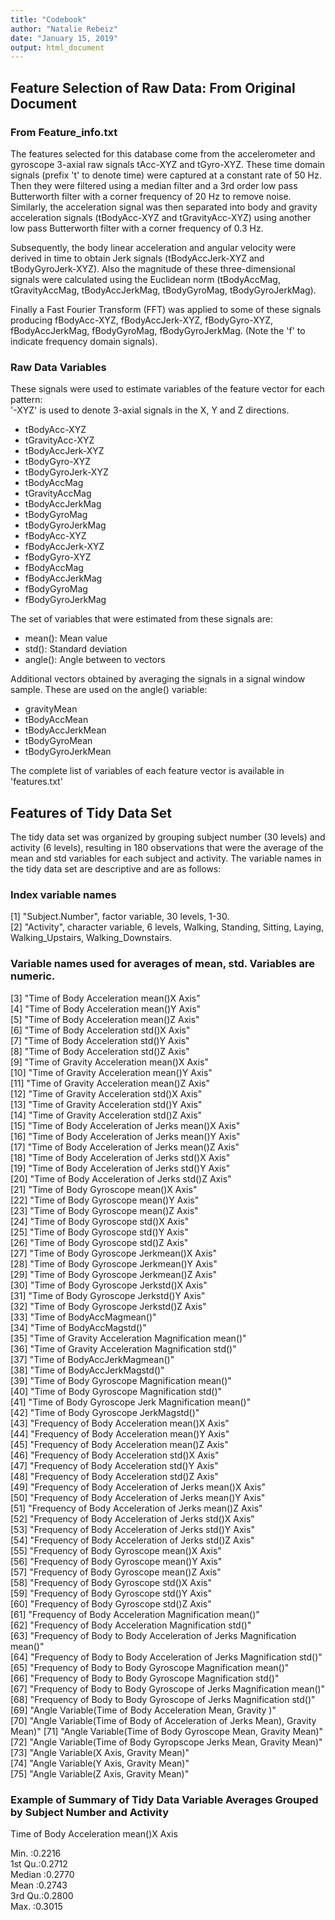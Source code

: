 ```yaml
---
title: "Codebook"
author: "Natalie Rebeiz"
date: "January 15, 2019"
output: html_document
---
```


## Feature Selection of Raw Data: From Original Document

### From Feature_info.txt
The features selected for this database come from the accelerometer and gyroscope 3-axial raw signals tAcc-XYZ and tGyro-XYZ. These time domain signals 
(prefix 't' to denote time) were captured at a constant rate of 50 Hz. Then they were filtered using a median filter and a 3rd order low pass Butterworth 
filter with a corner frequency of 20 Hz to remove noise. Similarly, the acceleration signal was then separated into body and gravity acceleration signals 
(tBodyAcc-XYZ and tGravityAcc-XYZ) using another low pass Butterworth filter with a corner frequency of 0.3 Hz. 

Subsequently, the body linear acceleration and angular velocity were derived in time to obtain Jerk signals (tBodyAccJerk-XYZ and tBodyGyroJerk-XYZ). 
Also the magnitude of these three-dimensional signals were calculated using the Euclidean norm (tBodyAccMag, tGravityAccMag, tBodyAccJerkMag, tBodyGyroMag, 
tBodyGyroJerkMag). 

Finally a Fast Fourier Transform (FFT) was applied to some of these signals producing fBodyAcc-XYZ, fBodyAccJerk-XYZ, fBodyGyro-XYZ, fBodyAccJerkMag, 
fBodyGyroMag, fBodyGyroJerkMag. (Note the 'f' to indicate frequency domain signals). 

### Raw Data Variables
These signals were used to estimate variables of the feature vector for each pattern:  
'-XYZ' is used to denote 3-axial signals in the X, Y and Z directions.

* tBodyAcc-XYZ
* tGravityAcc-XYZ
* tBodyAccJerk-XYZ
* tBodyGyro-XYZ
* tBodyGyroJerk-XYZ
* tBodyAccMag
* tGravityAccMag
* tBodyAccJerkMag
* tBodyGyroMag
* tBodyGyroJerkMag
* fBodyAcc-XYZ
* fBodyAccJerk-XYZ
* fBodyGyro-XYZ
* fBodyAccMag
* fBodyAccJerkMag
* fBodyGyroMag
* fBodyGyroJerkMag

The set of variables that were estimated from these signals are: 

* mean(): Mean value
* std(): Standard deviation
* angle(): Angle between to vectors

Additional vectors obtained by averaging the signals in a signal window sample. These are used on the angle() variable:

* gravityMean
* tBodyAccMean
* tBodyAccJerkMean
* tBodyGyroMean
* tBodyGyroJerkMean

The complete list of variables of each feature vector is available in 'features.txt'

## Features of Tidy Data Set
The tidy data set was organized by grouping subject number (30 levels) and activity (6 levels), resulting in 180 observations that were the average of the mean and std variables for each subject and activity. The variable names in the tidy data set are descriptive and are as follows:

### Index variable names
 [1] "Subject.Number", factor variable, 30 levels, 1-30.                       
 [2] "Activity", character variable, 6 levels, Walking, Standing, Sitting,           Laying, Walking_Upstairs, Walking_Downstairs. 
 
### Variable names  used for averages of mean, std. Variables are numeric.
 [3] "Time of Body Acceleration  mean()X Axis"                                 
 [4] "Time of Body Acceleration  mean()Y Axis"                                 
 [5] "Time of Body Acceleration  mean()Z Axis"                                 
 [6] "Time of Body Acceleration  std()X Axis"                                  
 [7] "Time of Body Acceleration  std()Y Axis"                                  
 [8] "Time of Body Acceleration  std()Z Axis"                                  
 [9] "Time of Gravity Acceleration mean()X Axis"                               
[10] "Time of Gravity Acceleration mean()Y Axis"                               
[11] "Time of Gravity Acceleration mean()Z Axis"                               
[12] "Time of Gravity Acceleration std()X Axis"                                
[13] "Time of Gravity Acceleration std()Y Axis"                                
[14] "Time of Gravity Acceleration std()Z Axis"                                
[15] "Time of Body Acceleration of Jerks  mean()X Axis"                        
[16] "Time of Body Acceleration of Jerks  mean()Y Axis"                        
[17] "Time of Body Acceleration of Jerks  mean()Z Axis"                        
[18] "Time of Body Acceleration of Jerks  std()X Axis"                         
[19] "Time of Body Acceleration of Jerks  std()Y Axis"                         
[20] "Time of Body Acceleration of Jerks  std()Z Axis"                         
[21] "Time of Body Gyroscope mean()X Axis"                                     
[22] "Time of Body Gyroscope mean()Y Axis"                                     
[23] "Time of Body Gyroscope mean()Z Axis"                                     
[24] "Time of Body Gyroscope std()X Axis"                                      
[25] "Time of Body Gyroscope std()Y Axis"                                      
[26] "Time of Body Gyroscope std()Z Axis"                                      
[27] "Time of Body Gyroscope Jerkmean()X Axis"                                 
[28] "Time of Body Gyroscope Jerkmean()Y Axis"                                 
[29] "Time of Body Gyroscope Jerkmean()Z Axis"                                 
[30] "Time of Body Gyroscope Jerkstd()X Axis"                                  
[31] "Time of Body Gyroscope Jerkstd()Y Axis"                                  
[32] "Time of Body Gyroscope Jerkstd()Z Axis"                                  
[33] "Time of BodyAccMagmean()"                                                
[34] "Time of BodyAccMagstd()"                                                 
[35] "Time of Gravity Acceleration Magnification mean()"                       
[36] "Time of Gravity Acceleration Magnification std()"                        
[37] "Time of BodyAccJerkMagmean()"                                            
[38] "Time of BodyAccJerkMagstd()"                                             
[39] "Time of Body Gyroscope Magnification mean()"                             
[40] "Time of Body Gyroscope Magnification std()"                              
[41] "Time of Body Gyroscope Jerk Magnification mean()"                        
[42] "Time of Body Gyroscope JerkMagstd()"                                     
[43] "Frequency of Body Acceleration  mean()X Axis"                            
[44] "Frequency of Body Acceleration  mean()Y Axis"                            
[45] "Frequency of Body Acceleration  mean()Z Axis"                            
[46] "Frequency of Body Acceleration  std()X Axis"                             
[47] "Frequency of Body Acceleration  std()Y Axis"                             
[48] "Frequency of Body Acceleration  std()Z Axis"                             
[49] "Frequency of Body Acceleration of Jerks  mean()X Axis"                   
[50] "Frequency of Body Acceleration of Jerks  mean()Y Axis"                   
[51] "Frequency of Body Acceleration of Jerks  mean()Z Axis"                   
[52] "Frequency of Body Acceleration of Jerks  std()X Axis"                    
[53] "Frequency of Body Acceleration of Jerks  std()Y Axis"                    
[54] "Frequency of Body Acceleration of Jerks  std()Z Axis"                    
[55] "Frequency of Body Gyroscope mean()X Axis"                                
[56] "Frequency of Body Gyroscope mean()Y Axis"                                
[57] "Frequency of Body Gyroscope mean()Z Axis"                                
[58] "Frequency of Body Gyroscope std()X Axis"                                 
[59] "Frequency of Body Gyroscope std()Y Axis"                                 
[60] "Frequency of Body Gyroscope std()Z Axis"                                 
[61] "Frequency of Body Acceleration Magnification mean()"                                           
[62] "Frequency of Body Acceleration Magnification std()"                                            
[63] "Frequency of Body to Body Acceleration of Jerks Magnification mean()"    
[64] "Frequency of Body to Body Acceleration of Jerks Magnification std()"     
[65] "Frequency of Body to Body Gyroscope Magnification mean()"                
[66] "Frequency of Body to Body Gyroscope Magnification std()"                 
[67] "Frequency of Body to Body Gyroscope of Jerks Magnification mean()"       
[68] "Frequency of Body to Body Gyroscope of Jerks Magnification std()"        
[69] "Angle Variable(Time of Body Acceleration Mean, Gravity )"                
[70] "Angle Variable(Time of Body of Acceleration of Jerks Mean), Gravity Mean)"
[71] "Angle Variable(Time of Body Gyroscope Mean, Gravity Mean)"               
[72] "Angle Variable(Time of Body Gyropscope Jerks Mean, Gravity Mean)"        
[73] "Angle Variable(X Axis, Gravity Mean)"                                    
[74] "Angle Variable(Y Axis, Gravity Mean)"                                    
[75] "Angle Variable(Z Axis, Gravity Mean)" 

### Example of Summary of Tidy Data Variable Averages Grouped by Subject Number and Activity

Time of Body Acceleration mean()X Axis

Min.   :0.2216                         
1st Qu.:0.2712                         
Median :0.2770                         
Mean   :0.2743                         
3rd Qu.:0.2800                         
Max.   :0.3015                         

                                                            

